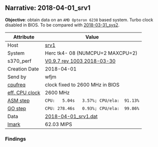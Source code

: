 ## Narrative: 2018-04-01_srv1

**Objective**: obtain data on an `AMD Opteron 6238` based system. Turbo clock disabled in BIOS.
To be compared with [2018-03-31_sys2](2018-03-31_sys2.md).

| Attribute | Value |
| --------- | ----- |
| Host   | [srv1](hostinfo_srv1.md) |
| System | Herc tk4- 08 (NUMCPU=2 MAXCPU=2) |
| s370_perf | [V0.9.7  rev  1003  2018-03-30](https://github.com/wfjm/s370-perf/blob/2685ff0/codes/s370_perf.asm) |
| Creation Date | 2018-04-01 |
| Send by | wfjm |
| [cpufreq](README_narr.md#user-content-cpufreq) | clock fixed to 2600 MHz in BIOS |
| [eff. CPU clock](README_narr.md#user-content-effclk) | 2600 MHz |
| [ASM step](README_narr.md#user-content-asm) | `CPU:   5.04s   3.57%; CPU/ela:  91.13%` |
| [GO step](README_narr.md#user-content-go)   | `CPU: 278.46s   0.93%; CPU/ela:  99.86%` |
| Data | [2018-04-01_srv1.dat](../data/2018-04-01_srv1.dat) |
| [lmark](README_narr.md#user-content-lmark) | 62.03 MIPS |

### Findings

